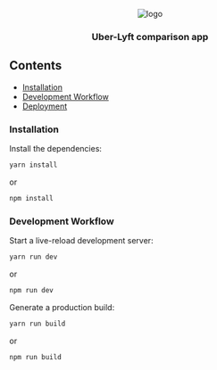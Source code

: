 <p align="center">
<img src="logo.png" alt="logo"/>
<h3 align="center">Uber-Lyft comparison app</h3></p>
</p>

## Contents

- [Installation](#installation)
- [Development Workflow](#development-workflow)
- [Deployment](#deployment)

### Installation

Install the dependencies:
```sh
yarn install
```
or
```sh
npm install
```

### Development Workflow
Start a live-reload development server:
```sh
yarn run dev
```
or
```sh
npm run dev
```

Generate a production build:
```sh
yarn run build
```
or
```sh
npm run build
```
